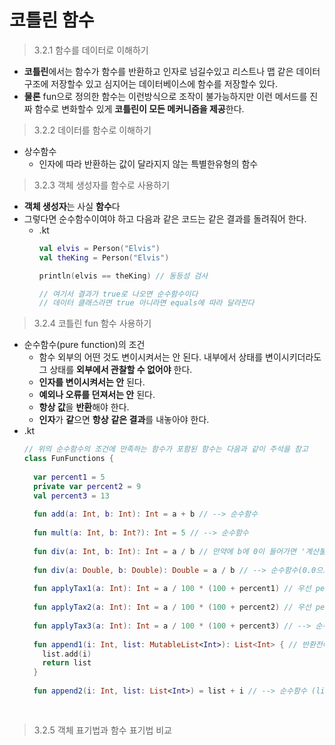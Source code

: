 코틀린 함수
===
> 3.2.1 함수를 데이터로 이해하기
* **코틀린**에서는 함수가 함수를 반환하고 인자로 넘길수있고 리스트나 맵 같은 데이터 구조에 저장할수 있고 심지어는 데이터베이스에 함수를 저장할수 있다.
* **물론** fun으로 정의한 함수는 이런방식으로 조작이 불가능하지만 이런 메서드를 진짜 함수로 변화할수 있게 **코틀린이 모든 메커니즘을 제공**한다.

> 3.2.2 데이터를 함수로 이해하기
* 상수함수
  * 인자에 따라 반환하는 값이 달라지지 않는 특별한유형의 함수

> 3.2.3 객체 생성자를 함수로 사용하기
* **객체 생성자**는 사실 **함수**다
* 그렇다면 순수함수이여야 하고 다음과 같은 코드는 같은 결과를 돌려줘어 한다.
  * .kt
    ```kotlin
    val elvis = Person("Elvis")
    val theKing = Person("Elvis")
  
    println(elvis == theKing) // 동등성 검사

    // 여기서 결과가 true로 나오면 순수함수이다
    // 데이터 클래스라면 true 아니라면 equals에 따라 달라진다

> 3.2.4 코틀린 fun 함수 사용하기
* 순수함수(pure function)의 조건
  * 함수 외부의 어떤 것도 변이시켜서는 안 된다. 내부에서 상태를 변이시키더라도 그 상태를 **외부에서 관찰할 수 없어야** 한다.
  * **인자를 변이시켜서는 안** 된다.
  * **예외나 오류를 던져서는 안** 된다.
  * **항상 값**을 **반환**해야 한다.
  * **인자**가 **같**으면 **항상** **같은 결과**를 내놓아야 한다.
* .kt
  ```kotlin
  // 위의 순수함수의 조건에 만족하는 함수가 포함된 함수는 다음과 같이 주석을 참고
  class FunFunctions {
    
    var percent1 = 5
    private var percent2 = 9
    val percent3 = 13
    
    fun add(a: Int, b: Int): Int = a + b // --> 순수함수
    
    fun mult(a: Int, b: Int?): Int = 5 // --> 순수함수
    
    fun div(a: Int, b: Int): Int = a / b // 만약에 b에 0이 들어가면 '계산불가'로 Exception이 발생하여 순수함수가 아니다.
    
    fun div(a: Double, b: Double): Double = a / b // --> 순수함수(0.0으로 나누면 infinity, -infinity가 출력되고 이는 double의 인스턴스이기 때문이다.)
    
    fun applyTax1(a: Int): Int = a / 100 * (100 + percent1) // 우선 percent1가 변경되지 않아서 순수함수이지만 percent2가 항상 바뀔수 있기 때문에 안전하지 않다.
    
    fun applyTax2(a: Int): Int = a / 100 * (100 + percent2) // 우선 percent2가 변경되지 않아서 순수함수이지만 percent2가 항상 바뀔수 있기 때문에 안전하지 않다.
    
    fun applyTax3(a: Int): Int = a / 100 * (100 + percent3) // --> 순수함수 (percent3가 상수이기 때문이다.)
    
    fun append1(i: Int, list: MutableList<Int>): List<Int> { // 반환전에 list를 변이시키고 함수밖에서 관찰까지 가능하니 순수함수가 아니다.
      list.add(i)
      return list
    }
    
    fun append2(i: Int, list: List<Int>) = list + i // --> 순수함수 (list + i 는 list + i라는 새로운(불변) 리스트를 만들어내는것이라서 순수함수다.)
    
    
> 3.2.5 객체 표기법과 함수 표기법 비교
